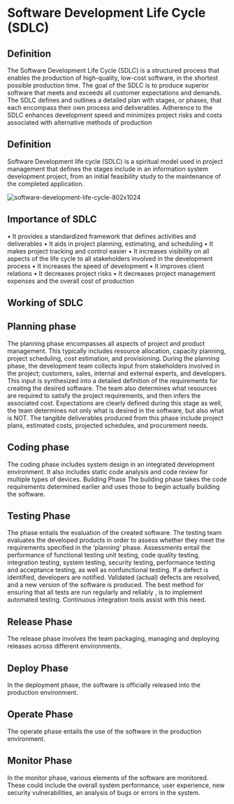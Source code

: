 # Software Development Life Cycle (SDLC)

## Definition
The Software Development Life Cycle (SDLC) is a structured process that enables the production of high-quality, low-cost software, in the shortest possible production time. The goal of the SDLC is to produce superior software that meets and exceeds all customer expectations and demands. The SDLC defines and outlines a detailed plan with stages, or phases, that each encompass their own process and deliverables. Adherence to the SDLC enhances development speed and minimizes project risks and costs associated with alternative methods of production
## Definition
Software Development life cycle (SDLC) is a spiritual model used in project management that defines the stages include in an information system development project, from an initial feasibility study to the maintenance of the completed application.

![software-development-life-cycle-802x1024](https://user-images.githubusercontent.com/125833255/226198954-bd8df596-ad71-472a-94ca-5592cce11e87.jpg)

 

## Importance of SDLC 
•	It provides a standardized framework that defines activities and deliverables
•	It aids in project planning, estimating, and scheduling
•	It makes project tracking and control easier
•	It increases visibility on all aspects of the life cycle to all stakeholders involved in the development process
•	It increases the speed of development
•	It improves client relations
•	It decreases project risks
•	It decreases project management expenses and the overall cost of production
## Working of SDLC 
## Planning phase
The planning phase encompasses all aspects of project and product management. This typically includes resource allocation, capacity planning, project scheduling, cost estimation, and provisioning.
During the planning phase, the development team collects input from stakeholders involved in the project; customers, sales, internal and external experts, and developers. This input is synthesized into a detailed definition of the requirements for creating the desired software. The team also determines what resources are required to satisfy the project requirements, and then infers the associated cost.
Expectations are clearly defined during this stage as well, the team determines not only what is desired in the software, but also what is NOT. The tangible deliverables produced from this phase include project plans, estimated costs, projected schedules, and procurement needs. 
## Coding phase
The coding phase includes system design in an integrated development environment. It also includes static code analysis and code review for multiple types of devices.
Building Phase
The building phase takes the code requirements determined earlier and uses those to begin actually building the software.
## Testing Phase
The phase entails the evaluation of the created software. The testing team evaluates the developed products in order to assess whether they meet the requirements specified in the ‘planning’ phase. 
Assessments entail the performance of functional testing
unit testing, code quality testing, integration testing, system testing, security testing, performance testing and acceptance testing, as well as nonfunctional testing. If a defect is identified, developers are notified. Validated (actual) defects are resolved, and a new version of the software is produced.
The best method for ensuring that all tests are run regularly and reliably , is to implement automated testing. Continuous integration tools assist with this need.
## Release Phase
The release phase involves the team packaging, managing and deploying releases across different environments.
## Deploy Phase
In the deployment phase, the software is officially released into the production environment. 
## Operate Phase
The operate phase entails the use of the software in the production environment.
## Monitor Phase
In the monitor phase, various elements of the software are monitored. These could include the overall system performance, user experience, new security vulnerabilities, an analysis of bugs or errors in the system.

